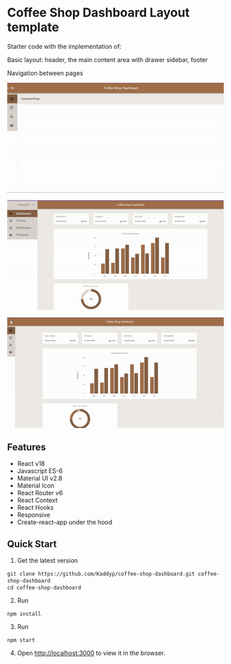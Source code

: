 # Coffee Shop Dashboard Layout template

Starter code with the implementation of:

Basic layout: header, the main content area with drawer sidebar, footer

Navigation between pages

![demo](Video1.gif)

![demo](Video2.gif)

![demo](Video3.gif)

## Features

- React v18
- Javascript ES-6
- Material UI v2.8
- Material Icon
- React Router v6
- React Context
- React Hooks
- Responsive
- Create-react-app under the hood

## Quick Start

1. Get the latest version

```shell
git clone https://github.com/Kaddyp/coffee-shop-dashboard.git coffee-shop-dashboard
cd coffee-shop-dashboard
```

2. Run

```shell
npm install
```

3. Run

```shell
npm start
```

4. Open [http://localhost:3000](http://localhost:3000) to view it in the browser.
